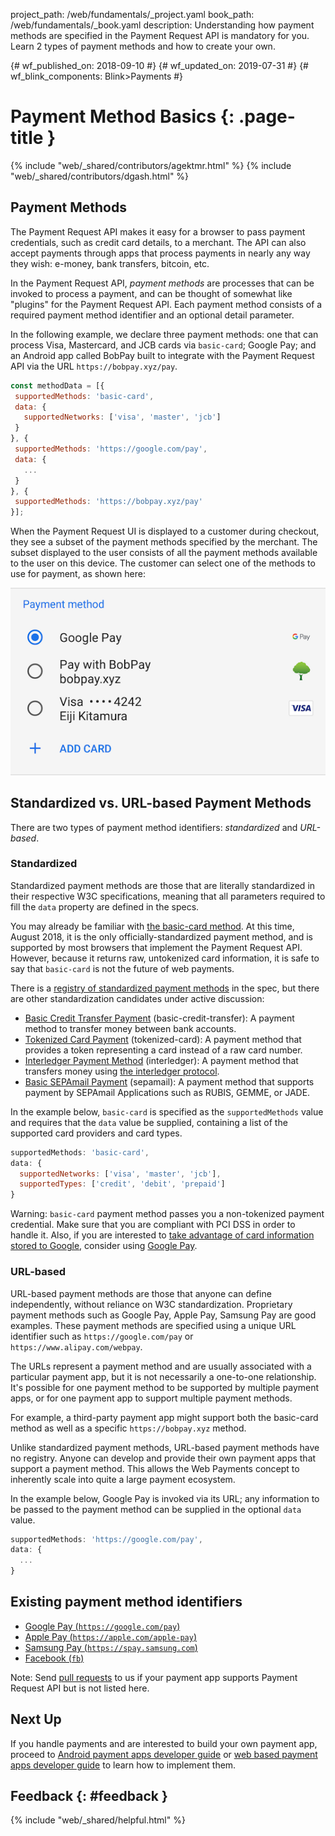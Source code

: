 project_path: /web/fundamentals/_project.yaml
book_path: /web/fundamentals/_book.yaml
description: Understanding how payment methods are specified in the Payment Request API is mandatory for you. Learn 2 types of payment methods and how to create your own.

{# wf_published_on: 2018-09-10 #}
{# wf_updated_on: 2019-07-31 #}
{# wf_blink_components: Blink>Payments #}

# Payment Method Basics {: .page-title }

{% include "web/_shared/contributors/agektmr.html" %}
{% include "web/_shared/contributors/dgash.html" %}

## Payment Methods

The Payment Request API makes it easy for a browser to pass payment credentials,
such as credit card details, to a merchant. The API can also accept payments
through apps that process payments in nearly any way they wish: e-money, bank
transfers, bitcoin, etc.

In the Payment Request API, _payment methods_ are processes that can be invoked
to process a payment, and can be thought of somewhat like "plugins" for the
Payment Request API. Each payment method consists of a required payment method
identifier and an optional detail parameter.

In the following example, we declare three payment methods: one that can process
Visa, Mastercard, and JCB cards via `basic-card`; Google Pay; and an Android app
called BobPay built to integrate with the Payment Request API via the URL
`https://bobpay.xyz/pay`.

```javascript
const methodData = [{
 supportedMethods: 'basic-card',
 data: {
   supportedNetworks: ['visa', 'master', 'jcb']
 }
}, {
 supportedMethods: 'https://google.com/pay',
 data: {
   ...
 }
}, {
 supportedMethods: 'https://bobpay.xyz/pay'
}];
```

When the Payment Request UI is displayed to a customer during checkout, they see
a subset of the payment methods specified by the merchant. The subset displayed
to the user consists of all the payment methods available to the user on this
device. The customer can select one of the methods to use for payment, as shown
here:

<img src="../images/payment-method-basics/payment-methods.png" />

## Standardized vs. URL-based Payment Methods

There are two types of payment method identifiers: *standardized* and
*URL-based*.

### Standardized

Standardized payment methods are those that are literally standardized in their
respective W3C specifications, meaning that all parameters required to fill the
`data` property are defined in the specs.

You may already be familiar with [the basic-card
method](https://www.w3.org/TR/payment-method-basic-card/). At this time, August
2018, it is the only officially-standardized payment method, and is supported by
most browsers that implement the Payment Request API. However, because it
returns raw, untokenized card information, it is safe to say that `basic-card`
is not the future of web payments.

There is a [registry of standardized payment
methods](https://w3c.github.io/payment-method-id/#registry) in the spec, but
there are other standardization candidates under active discussion:

*   [Basic Credit Transfer
    Payment](https://w3c.github.io/payment-method-credit-transfer/)
    (basic-credit-transfer): A payment method to transfer money between bank
    accounts.
*   [Tokenized Card
    Payment](https://w3c.github.io/webpayments/proposals/interledger/)
    (tokenized-card): A payment method that provides a token representing a card
    instead of a raw card number.
*   [Interledger Payment
    Method](https://w3c.github.io/webpayments/proposals/interledger/)
    (interledger): A payment method that transfers money using [the interledger
    protocol](https://interledger.org/).
*   [Basic SEPAmail
    Payment](https://w3c.github.io/webpayments/proposals/sepamail) (sepamail): A
    payment method that supports payment by SEPAmail Applications such as RUBIS,
    GEMME, or JADE.

In the example below, `basic-card` is specified as the `supportedMethods` value
and requires that the `data` value be supplied, containing a list of the
supported card providers and card types.

```javascript
supportedMethods: 'basic-card',
data: {
  supportedNetworks: ['visa', 'master', 'jcb'],
  supportedTypes: ['credit', 'debit', 'prepaid']
}
```

Warning: `basic-card` payment method passes you a non-tokenized payment
credential. Make sure that you are compliant with PCI DSS in order to handle it.
Also, if you are interested to [take advantage of card information stored to
Google](https://medium.com/dev-channel/web-payments-payment-request-api-and-google-pay-a1073e405235),
consider using [Google Pay](/pay/api/web/).

### URL-based

URL-based payment methods are those that anyone can define independently,
without reliance on W3C standardization. Proprietary payment methods such as
Google Pay, Apple Pay, Samsung Pay are good examples. These payment methods are
specified using a unique URL identifier such as `https://google.com/pay` or
`https://www.alipay.com/webpay`.

The URLs represent a payment method and are usually associated with a particular
payment app, but it is not necessarily a one-to-one relationship. It's possible
for one payment method to be supported by multiple payment apps, or for one
payment app to support multiple payment methods.

For example, a third-party payment app might support both the basic-card method
as well as a specific `https://bobpay.xyz` method.

Unlike standardized payment methods, URL-based payment methods have no registry.
Anyone can develop and provide their own payment apps that support a payment
method. This allows the Web Payments concept to inherently scale into quite
a large payment ecosystem.

In the example below, Google Pay is invoked via its URL; any information to be
passed to the payment method can be supplied in the optional `data` value.

```javascript
supportedMethods: 'https://google.com/pay',
data: {
  ...
}
```

## Existing payment method identifiers

* [Google Pay (`https://google.com/pay`)](/pay/api/web/)
* [Apple Pay (`https://apple.com/apple-pay`)](https://developer.apple.com/documentation/apple_pay_on_the_web)
* [Samsung Pay (`https://spay.samsung.com`)](https://developer.samsung.com/internet/android/web-payments-guide)
* [Facebook (`fb`)](https://developers.facebook.com/docs/messenger-platform/reference/messenger-extensions-sdk/PaymentRequest/)

Note: Send [pull requests](https://github.com/google/WebFundamentals/pulls) to
us if your payment app supports Payment Request API but is not listed here.

## Next Up

If you handle payments and are interested to build your own payment app, proceed
to [Android payment apps developer
guide](/web/fundamentals/payments/payment-apps-developer-guide/android-payment-apps)
or [web based payment apps developer
guide](/web/fundamentals/payments/payment-apps-developer-guide/web-payment-apps)
to learn how to implement them.

## Feedback {: #feedback }

{% include "web/_shared/helpful.html" %}
